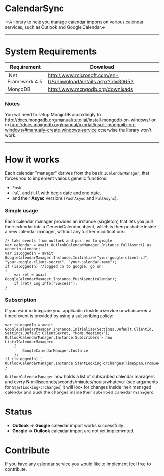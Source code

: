CalendarSync
============

->A library to help you manage calendar imports on various calendar services, such as Outlook and Google Calendar.<-

___

System Requirements
===================

| Requirement | Download |
|-------------|----------|
| .Net Framework 4.5 | http://www.microsoft.com/en-US/download/details.aspx?id=30653 |
| MongoDB | http://www.mongodb.org/downloads |

### Notes

You will need to setup MongoDB accordingly to http://docs.mongodb.org/manual/tutorial/install-mongodb-on-windows/ or to http://docs.mongodb.org/manual/tutorial/install-mongodb-on-windows/#manually-create-windows-service otherwise the library won't work.

___

How it works
============
Each calendar "manager" derives from the basic ``ICalendarManager``, that forces you to implement various generic functions:

* ``Push``
* ``Pull`` and ``Pull`` with begin date and end date.
* and their **Async** versions (``PushAsync`` and ``PullAsync``).

### Simple usage
Each calendar manager provides an instance (singleton) that lets you pull their calendar into a GenericCalendar object, which is then pushable inside a new calendar manager, without any further modifications:

```
// take events from outlook and push em to google
var calendar = await OutlookCalendarManager.Instance.PullAsync() as GenericCalendar;
var isLoggedIn = await GoogleCalendarManager.Instance.Initialize("your-google-client-id", "your-google-client-secret", "your-calendar-name");
if (isLoggedIn) //logged in to google, go on!
{
	var ret = await GoogleCalendarManager.Instance.PushAsync(calendar);
	if (ret) Log.Info("Success");
}
```
### Subscription

If you want to integrate your application inside a service or whatsoever a timed event is provided by using a subscribing policy:

```
var isLoggedIn = await GoogleCalendarManager.Instance.Initialize(Settings.Default.ClientId, Settings.Default.ClientSecret, "Home.Meetings");
OutlookCalendarManager.Instance.Subscribers = new List<ICalendarManager>
	{
		GoogleCalendarManager.Instance
	};
if (isLoggedIn) { OutlookCalendarManager.Instance.StartLookingForChanges(TimeSpan.FromSeconds(10)); }
```

``OutlookCalendarManager`` now holds a list of subscribed calendar managers and every **N** milliseconds/seconds/minutes/hours/whatever (see arguments for ``StartLookingForChanges``)  it will look for changes inside their managed calendar and push the changes inside their subsribed calendar managers.

Status
======

* **Outlook** => **Google** calendar import works successfully.
* **Google** => **Outlook** calendar import are not yet implemented.

Contribute
==========

If you have any calendar service you would like to implement feel free to contribute.